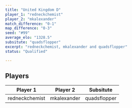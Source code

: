 ```yaml
---
title: "United Kingdom D"
player_1: "redneckchemist"
player_2: "mkalexander"
match_difference: "0-1"
map_difference: "0-3"
seed: "#99"
average_elo: "1328.5"
subsitute: "quadsflopper"
excerpt: "redneckchemist, mkalexander and quadsflopper"
status: "Qualified"

---
```

## Players

| Player 1 | Player 2 | Subsitute |
| -- | -- | -- |
| redneckchemist | mkalexander | quadsflopper |
